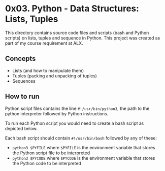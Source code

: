 # 0x03. Python - Data Structures: Lists, Tuples
This directory contains source code files and scripts (bash and Python scripts) on lists, tuples and sequence in Python. This project was created as part of my course requirement at ALX.

## Concepts
* Lists (and how to manipulate them)
* Tuples (packing and unpacking of tuples)
* Sequences

## How to run
Python script files contains the line `#!/usr/bin/python3`, the path to the python interpreter followed by Python instructions.

To run each Python script you would need to create a bash script as depicted below.

Each bash script should contain `#!/usr/bin/bash` followed by any of these:
* `python3 $PYFILE` where `$PYFILE` is the environment variable that stores the Python script file to be interpreted
* `python3 $PYCODE` where `$PYCODE` is the environment variable that stores the Python code to be interpreted
